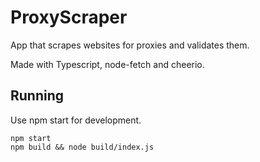 # ProxyScraper

App that scrapes websites for proxies and validates them.



Made with Typescript, node-fetch and cheerio.

## Running

Use npm start for development.

```
npm start
npm build && node build/index.js
```

 